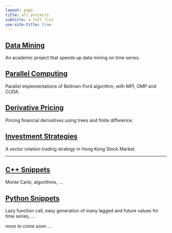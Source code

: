 ```yaml
---
layout: page
title: all projects
subtitle: a full list
use-site-title: true
---
```


## [Data Mining](https://imfl.github.io/front/data-mining/index)

An academic project that speeds up data mining on time series.

## [Parallel Computing](https://imfl.github.io/front/parallel-computing/index)

Parallel implementations of Bellman-Ford algorithm, with MPI, OMP and CUDA.

## [Derivative Pricing](https://imfl.github.io/front/derivative-pricing/index)

Pricing financial derivatives using trees and finite difference.

## [Investment Strategies](https://imfl.github.io/front/investment-strategies/index)

A sector rotation trading strategy in Hong Kong Stock Market.

------

## [C++ Snippets](https://github.com/imfl/cpp-snippets)

Monte Carlo, algorithms, ...

## [Python Snippets](https://github.com/imfl/python-snippets)

Lazy function call, easy generation of many lagged and future values for time series, ...



*more to come soon ...*